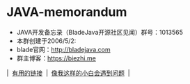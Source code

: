 # JAVA-memorandum
+ JAVA开发备忘录（BladeJava开源社区见闻）群号：1013565
+ 本群创建于2006/5/2:  
+ blade官网：http://bladejava.com  
+ 群主博客：https://biezhi.me

| &nbsp;[有用的链接](hyperlinks.md)&nbsp; | &nbsp;[像我这样的小白会遇到问题](questions&answers.md)&nbsp; |
